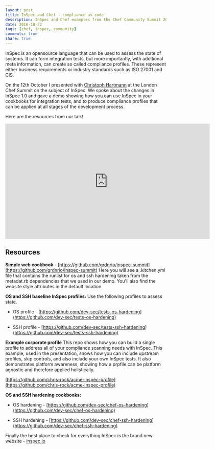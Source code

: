 ```yaml
---
layout: post
title: InSpec and Chef - compliance as code
description: InSpec and Chef examples from the Chef Community Summit 2016 talk
date: 2016-10-22
tags: [chef, inspec, community]
comments: true
share: true
---
```



InSpec is an opensource language that can be used to assess the state of systems. It can form integration tests, but more importantly, with additional meta information, can create so called compliance profiles. These represent either business requirements or industry standards such as ISO 27001 and CIS.

On the 12th October I presented with [Christoph Hartmann](https://de.linkedin.com/in/chrihartmann) at the London Chef Summit on the subject of InSpec. We spoke about the changes in InSpec 1.0 and gave a demo showing how you can use InSpec in your cookbooks for integration tests, and to produce compliance profiles that can be applied at all stages of the development process.

Here are the resources from our talk!

<iframe src="https://docs.google.com/presentation/d/1ygMFoY2vgKIPqOUQRMRhtL7ZxO2m3485yaXsSR9pRcc/embed?start=false&loop=false&delayms=3000" frameborder="0" width="640" height="360" allowfullscreen="true" mozallowfullscreen="true" webkitallowfullscreen="true"></iframe>

## Resources

**Simple web cookbook** - [https://github.com/grdnrio/inspec-summit](https://github.com/grdnrio/inspec-summit)
Here you will see a .kitchen.yml file that contains the runlist for os and ssh hardening taken from the metadat.rb dependencies that we used in our demo. You'll also find the website style attributes in the default location.

**OS and SSH baseline InSpec profiles:**
Use the following profiles to assess state.
	
  * OS profile - [https://github.com/dev-sec/tests-os-hardening](https://github.com/dev-sec/tests-os-hardening)
	
  * SSH profile - [https://github.com/dev-sec/tests-ssh-hardening](https://github.com/dev-sec/tests-ssh-hardening)

**Example corporate profile**
This repo shows how you can build a single profile to address all of your compliance scanning needs with InSpec. This example, used in the presentation, shows how you can include upstream profiles, skip controls, and also include your own InSpec tests. It also demonstrates platform awareness, showing how a prpfile can be platform agnostic and therefore applied holistically. 

[https://github.com/chris-rock/acme-inspec-profile](https://github.com/chris-rock/acme-inspec-profile)

**OS and SSH hardening cookbooks:**
	
  * OS hardening - [https://github.com/dev-sec/chef-os-hardening](https://github.com/dev-sec/chef-os-hardening)
	
  * SSH hardening - [https://github.com/dev-sec/chef-ssh-hardening](https://github.com/dev-sec/chef-ssh-hardening)

Finally the best place to check for everything InSpec is the brand new website - [inspec.io](http://inspec.io)

